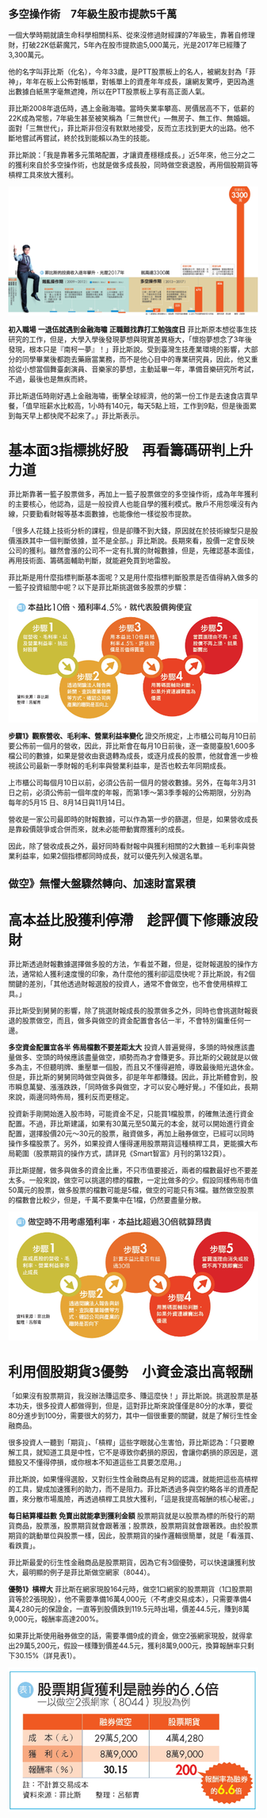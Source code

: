 ## 多空操作術　7年級生股市提款5千萬

一個大學時期就讀生命科學相關科系、從來沒修過財經課的7年級生，靠著自修理財，打破22K低薪魔咒，5年內在股市提款逾5,000萬元，光是2017年已經賺了3,300萬元。

他的名字叫菲比斯（化名），今年33歲，是PTT股票板上的名人，被網友封為「菲神」，年年在板上公佈對帳單，對帳單上的資產年年成長，讓網友驚呼，更因為進出數據白紙黑字毫無遮掩，所以在PTT股票板上享有高正面人氣。

菲比斯2008年退伍時，遇上金融海嘯。當時失業率攀高、房價居高不下，低薪的22K成為常態，7年級生甚至被笑稱為「三無世代」—無房子、無工作、無婚姻。面對「三無世代」，菲比斯非但沒有默默地接受，反而立志找到更大的出路。他不斷地嘗試再嘗試，終於找到能賴以為生的技能。

菲比斯說：「我是靠著多元策略配置，才讓資產穩穩成長。」近5年來，他三分之二的獲利來自於多空操作術，也就是做多成長股，同時做空衰退股，再用個股期貨等槓桿工具來放大獲利。



![](images/5892b2106f06ba3a07d3462627e6d049.jpg)

**初入職場**
**一退伍就遇到金融海嘯**
**正職難找靠打工勉強度日**
菲比斯原本想從事生技研究的工作，但是，大學入學後發現夢想與現實差異極大，「懷抱夢想念了3年後發現，根本只是『南柯一夢』！」菲比斯說。受到臺灣生技產業環境的影響，大部分的同學畢業後都跑去藥廠當業務，而不是他心目中的專業研究員，因此，他又重拾從小想當個舞臺劇演員、音樂家的夢想，主動延畢一年，準備音樂研究所考試，不過，最後也是無疾而終。

菲比斯退伍時剛好遇上金融海嘯，衝擊全球經濟，他的第一份工作是去速食店賣早餐，「值早班薪水比較高，1小時有140元，每天5點上班，工作到9點，但是後面累到每天早上都快爬不起來了。」菲比斯表示。

# 基本面3指標挑好股　再看籌碼研判上升力道

菲比斯靠著一籃子股票做多，再加上一籃子股票做空的多空操作術，成為年年獲利的主要核心，他認為，這是一般投資人也能自學的獲利模式。散戶不用怨嘆沒有內線，只要勤看財報等基本面數據，也能像他一樣從股市提款。

「很多人花錢上技術分析的課程，但是卻賺不到大錢，原因就在於技術線型只是股價漲跌其中一個判斷依據，並不是全部。」菲比斯說。長期來看，股價一定會反映公司的獲利。雖然會漲的公司不一定有扎實的財報數據，但是，先確認基本面佳，再用技術面、籌碼面輔助判斷，就能避免買到地雷股。

菲比斯是用什麼指標判斷基本面呢？又是用什麼指標判斷股票是否值得納入做多的一籃子投資組閤中呢？以下是菲比斯挑選做多股票的步驟：



![img](images/dfb85897eb8c4b1f8e50f9b8cb3a04ef.jpg)



**步驟1》觀察營收、毛利率、營業利益率變化**
證交所規定，上市櫃公司每月10日前要公佈前一個月的營收，因此，菲比斯會在每月10日前後，逐一查閱臺股1,600多檔公司的數據，如果是營收由衰退轉為成長，或逐月成長的股票，他就會進一步檢視該公司最新一季財報的毛利率與營業利益率，是否也較去年同期成長。



上市櫃公司每個月10日以前，必須公告前一個月的營收數據。另外，在每年3月31日之前，必須公佈前一個年度的年報，而第1季～第3季季報的公佈期限，分別為每年的5月15 日、8月14日與11月14日。



營收是一家公司最即時的財報數據，可以作為第一步的篩選，但是，如果營收成長是靠殺價競爭或合併而來，就未必能帶動實際獲利的成長。

因此，除了營收成長之外，最好同時看財報中與獲利相關的2大數據－毛利率與營業利益率，如果2個指標都同時成長，就可以優先列入候選名單。

## 做空》無懼大盤驟然轉向、加速財富累積

# 高本益比股獲利停滯　趁評價下修賺波段財

菲比斯透過財報數據選擇做多股的方法，乍看並不難，但是，從財報選股的操作方法，通常給人獲利速度慢的印象，為什麼他的獲利卻這麼快呢？菲比斯說，有2個關鍵的差別，「其他透過財報選股的投資人，通常不會做空，也不會使用槓桿工具。」

菲比斯受到舅舅的影響，除了挑選財報成長的股票做多之外，同時也會挑選財報衰退的股票做空，而且，做多與做空的資金配置會各佔一半，不會特別偏重任何一邊。

**多空資金配置宜各半**
**佈局檔數不要差距太大**
投資人普遍覺得，多頭的時候應該盡量做多、空頭的時候應該盡量做空，順勢而為才會賺更多。菲比斯的父親就是以做多為主，不但聽明牌、重壓單一個股，而且又不懂得避險，導致最後賠光退休金。但是，菲比斯的舅舅同時做空與做多，卻是年年都賺錢。因此，菲比斯體會到，股市瞬息萬變、漲漲跌跌，「同時做多與做空，才可以安心睡好覺。」不僅如此，長期來說，兩邊同時佈局，獲利反而更穩定。

投資新手剛開始進入股市時，可能資金不足，只能買1檔股票，的確無法進行資金配置。不過，菲比斯建議，如果有30萬元至50萬元的本金，就可以開始進行資金配置，選擇股價20元～30元的股票，融資做多，再加上融券做空，已經可以同時操作多檔股票了。另外，如果投資人懂得運用股票期貨這種槓桿工具，更能擴大布局範圍（股票期貨的操作方式，請詳見《Smart智富》月刊的第132頁）。

菲比斯提醒，做多與做多的資金比重，不只市值要接近，兩者的檔數最好也不要差太多。一般來說，做空可以挑選的標的檔數，一定比做多的少。假設同樣佈局市值50萬元的股票，做多股票的檔數可能是5檔，做空的可能只有3檔。雖然做空股票的檔數會比較少，但是，千萬不要集中在1檔，仍然要盡量分散。



![img](images/b2c5fa7ed7c2ebf6de9b0542bac0ac2f.jpg)

# 利用個股期貨3優勢　小資金滾出高報酬

「如果沒有股票期貨，我沒辦法賺這麼多、賺這麼快！」菲比斯說。挑選股票是基本功夫，很多投資人都做得到，但是，這對菲比斯來說僅僅是80分的水準，要從80分進步到100分，需要很大的努力，其中一個很重要的關鍵，就是了解衍生性金融商品。

很多投資人一聽到「期貨」、「槓桿」這些字眼就心生害怕，菲比斯認為：「只要瞭解工具，就知道工具是中性，它不是導致你虧損的原因，會讓你虧損的原因是，選錯股又不懂得停損，或你根本不知道這些工具要怎麼用。」

菲比斯說，如果懂得選股，又對衍生性金融商品有足夠的認識，就能把這些高槓桿的工具，變成加速獲利的助力，而不是阻力。菲比斯透過多與空約略各半的資產配置，來分散市場風險，再透過槓桿工具放大獲利，「這是我提高報酬的核心秘密。」

**每日結算權益數**
**免賣出就能拿到獲利金額**
股票期貨就是以股票為標的所發行的期貨商品，股票漲，股票期貨就會跟著漲；股票跌，股票期貨就會跟著跌。由於股票期貨的跳動單位與股票一樣，因此，股票期貨的操作邏輯很簡單，就是「看漲買、看跌賣」。

菲比斯最愛的衍生性金融商品是股票期貨，因為它有3個優勢，可以快速讓獲利放大，最明顯的例子是菲比斯做空網家（8044）。

**優勢1》槓桿大**
菲比斯在網家現股164元時，做空1口網家的股票期貨（1口股票期貨等於2張現股），他不需要準備16萬4,000元（不考慮交易成本），只需要準備4萬4,280元的保證金，一直等到股價跌到119.5元時出場，價差44.5元，賺到8萬9,000元，報酬率高達200%。

如果菲比斯使用融券做空的話，需要準備9成的資金，做空2張網家現股，就得拿出29萬5,200元，假設一樣賺到價差44.5元，獲利8萬9,000元，換算報酬率只剩下30.15%（詳見表1）。



![img](images/319c4d5dcc494708fdaa871d166f42f6.jpg)